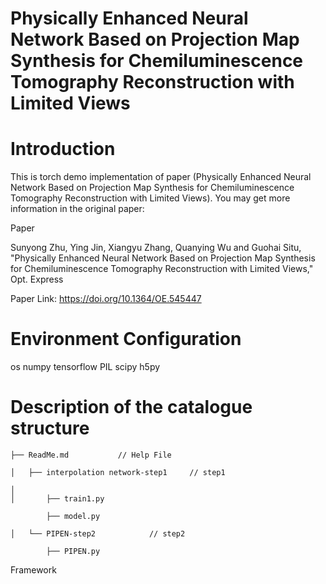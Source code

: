 # Physically Enhanced Neural Network Based on Projection Map Synthesis for Chemiluminescence Tomography Reconstruction with Limited Views
# Introduction
This is torch demo implementation of paper (Physically Enhanced Neural Network Based on Projection Map Synthesis for Chemiluminescence Tomography Reconstruction with Limited Views). You may get more information in the original paper:

Paper

Sunyong Zhu, Ying Jin, Xiangyu Zhang, Quanying Wu and Guohai Situ, "Physically Enhanced Neural Network Based on Projection Map Synthesis for Chemiluminescence Tomography Reconstruction with Limited Views," Opt. Express

Paper Link: https://doi.org/10.1364/OE.545447
 
# Environment Configuration
  os
  numpy
  tensorflow
  PIL
  scipy
  h5py
 
 
# Description of the catalogue structure
    ├── ReadMe.md           // Help File
     
    │   ├── interpolation network-step1     // step1
    
    │      
    │       ├── train1.py
    
            ├── model.py
    
    │   └── PIPEN-step2            // step2
    
            ├── PIPEN.py
    
 
Framework
 
 
 

 
 
